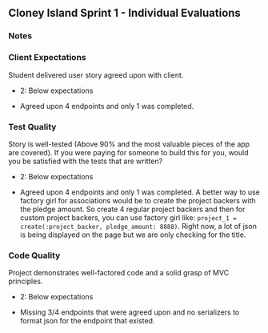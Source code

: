 ## Cloney Island Sprint 1 - Individual Evaluations

### Notes

### Client Expectations

Student delivered user story agreed upon with client.

- 2: Below expectations

* Agreed upon 4 endpoints and only 1 was completed.

### Test Quality

Story is well-tested (Above 90% and the most valuable pieces of the app are covered). If you were paying for someone to build this for you, would you be satisfied with the tests that are written?

- 2: Below expectations

* Agreed upon 4 endpoints and only 1 was completed. A better way to use factory girl for associations would be to create the project backers with the pledge amount. So create 4 regular project backers and then for custom project backers, you can use factory girl like: `project_1 = create(:project_backer, pledge_amount: 8888)`. Right now, a lot of json is being displayed on the page but we are only checking for the title.

### Code Quality

Project demonstrates well-factored code and a solid grasp of MVC principles.

- 2: Below expectations

* Missing 3/4 endpoints that were agreed upon and no serializers to format json for the endpoint that existed. 
